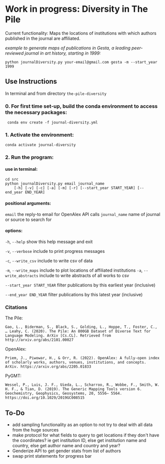 # Work in progress: Diversity in The Pile

Current functionality: Maps the locations of institutions with which authors published in the journal are affiliated.

*example to generate maps of publications in Gesta, a leading peer-reviewed journal in art history, starting in 1999:*
    
    python journalDiversity.py your-email@gmail.com gesta -m --start_year 1999

## Use Instructions

In terminal and from directory `the-pile-diversity`

### 0. For first time set-up, build the conda environment to access the necessary packages:
<!--- Make code --->
     conda env create -f journal-diversity.yml

### 1. Activate the environment:
<!--- Make code --->
    conda activate journal-diversity

### 2. Run the program:

#### use in terminal:
<!--- Make code --->
    cd src
    python journalDiversity.py email journal_name 
        [-h] [-v] [-c] [-a] [-m] [-r] [--start_year START_YEAR] [--end_year END_YEAR]
                           

#### positional arguments:
  `email`                   the reply-to email for OpenAlex API calls
  `journal_name`            name of journal or source to search for

#### options:

  `-h`, `--help`            show this help message and exit

  `-v`, `--verbose`         include to print progress messages

  `-c`, `--write_csv`       include to write csv of data

  `-m`, `--write_maps`      include to plot locations of affiliated institutions
  `-a`, `--write_abstracts`
                            include to write abstracts of all works to csv

  `--start_year START_YEAR` 
                            filter publications by this earliest year (inclusive)

  `--end_year END_YEAR`     filter publications by this latest year (inclusive)


### Citations
The Pile:

    Gao, L., Biderman, S., Black, S., Golding, L., Hoppe, T., Foster, C., … Leahy, C. (2020). The Pile: An 800GB Dataset of Diverse Text for Language Modeling. ArXiv [Cs.CL]. Retrieved from http://arxiv.org/abs/2101.00027

OpenAlex:

    Priem, J., Piwowar, H., & Orr, R. (2022). OpenAlex: A fully-open index of scholarly works, authors, venues, institutions, and concepts. ArXiv. https://arxiv.org/abs/2205.01833

PyGMT:

    Wessel, P., Luis, J. F., Uieda, L., Scharroo, R., Wobbe, F., Smith, W. H. F., & Tian, D. (2019). The Generic Mapping Tools version 6. Geochemistry, Geophysics, Geosystems, 20, 5556– 5564. https://doi.org/10.1029/2019GC008515

## To-Do

-  add sampling functionality as an option to not try to deal with all data from the huge sources
- make protocol for what fields to query to get locations if they don't have the coordinates?
    ie get institution ID, else get institution name and country, else get author name and country and year?
- Genderize API to get gender stats from list of authors
- swap print statements for progress bar

<!--- NOTES --->
<!---- issn_l = "0016-920X" --->
<!---- source_query = "https://api.openalex.org/sources/" + args.id --->